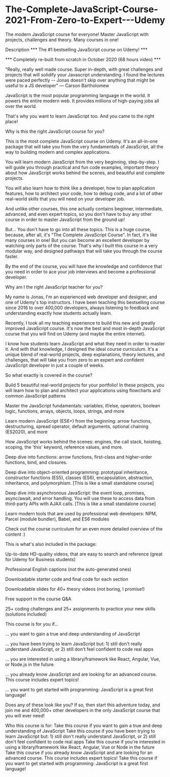 # The-Complete-JavaScript-Course-2021-From-Zero-to-Expert---Udemy
The modern JavaScript course for everyone! Master JavaScript with projects, challenges and theory. Many courses in one!

Description
*** The #1 bestselling JavaScript course on Udemy! ***

*** Completely re-built from scratch in October 2020 (68 hours video) ***

"Really, really well made course. Super in-depth, with great challenges and projects that will solidify your Javascript understanding. I found the lectures were paced perfectly -- Jonas doesn't skip over anything that might be useful to a JS developer" — Carson Bartholomew



JavaScript is the most popular programming language in the world. It powers the entire modern web. It provides millions of high-paying jobs all over the world.

That's why you want to learn JavaScript too. And you came to the right place!



Why is this the right JavaScript course for you?

This is the most complete JavaScript course on Udemy. It's an all-in-one package that will take you from the very fundamentals of JavaScript, all the way to building modern and complex applications.

You will learn modern JavaScript from the very beginning, step-by-step. I will guide you through practical and fun code examples, important theory about how JavaScript works behind the scenes, and beautiful and complete projects.

You will also learn how to think like a developer, how to plan application features, how to architect your code, how to debug code, and a lot of other real-world skills that you will need on your developer job.

And unlike other courses, this one actually contains beginner, intermediate, advanced, and even expert topics, so you don't have to buy any other course in order to master JavaScript from the ground up!

But... You don't have to go into all these topics. This is a huge course, because, after all, it's "The Complete JavaScript Course". In fact, it's like many courses in one! But you can become an excellent developer by watching only parts of the course. That's why I built this course in a very modular way, and designed pathways that will take you through the course faster.

By the end of the course, you will have the knowledge and confidence that you need in order to ace your job interviews and become a professional developer.



Why am I the right JavaScript teacher for you?

My name is Jonas, I'm an experienced web developer and designer, and one of Udemy's top instructors. I have been teaching this bestselling course since 2016 to over 400,000 developers, always listening to feedback and understanding exactly how students actually learn.

Recently, I took all my teaching experience to build this new and greatly improved JavaScript course. It's now the best and most in-depth JavaScript course that you will find on Udemy (and maybe the entire internet).

I know how students learn JavaScript and what they need in order to master it. And with that knowledge, I designed the ideal course curriculum. It's a unique blend of real-world projects, deep explanations, theory lectures, and challenges, that will take you from zero to an expert and confident JavaScript developer in just a couple of weeks.



So what exactly is covered in the course?

Build 5 beautiful real-world projects for your portfolio! In these projects, you will learn how to plan and architect your applications using flowcharts and common JavaScript patterns

Master the JavaScript fundamentals: variables, if/else, operators, boolean logic, functions, arrays, objects, loops, strings, and more

Learn modern JavaScript (ES6+) from the beginning: arrow functions, destructuring, spread operator, default arguments, optional chaining (ES2020), and more

How JavaScript works behind the scenes: engines, the call stack, hoisting, scoping, the 'this' keyword, reference values, and more.

Deep dive into functions: arrow functions, first-class and higher-order functions, bind, and closures.

Deep dive into object-oriented programming: prototypal inheritance, constructor functions (ES5), classes (ES6), encapsulation, abstraction, inheritance, and polymorphism. [This is like a small standalone course]

Deep dive into asynchronous JavaScript: the event loop, promises, async/await, and error handling. You will use these to access data from third-party APIs with AJAX calls. [This is like a small standalone course]

Learn modern tools that are used by professional web developers: NPM, Parcel (module bundler), Babel, and ES6 modules

Check out the course curriculum for an even more detailed overview of the content :)



This is what's also included in the package:

Up-to-date HD-quality videos, that are easy to search and reference (great for Udemy for Business students)

Professional English captions (not the auto-generated ones)

Downloadable starter code and final code for each section

Downloadable slides for 40+ theory videos (not boring, I promise!)

Free support in the course Q&A

25+ coding challenges and 25+ assignments to practice your new skills (solutions included)

This course is for you if...

... you want to gain a true and deep understanding of JavaScript

... you have been trying to learn JavaScript but: 1) still don't really understand JavaScript, or 2) still don't feel confident to code real apps

... you are interested in using a library/framework like React, Angular, Vue, or Node.js in the future

... you already know JavaScript and are looking for an advanced course. This course includes expert topics!

... you want to get started with programming: JavaScript is a great first language!



Does any of these look like you? If so, then start this adventure today, and join me and 400,000+ other developers in the only JavaScript course that you will ever need!

Who this course is for:
Take this course if you want to gain a true and deep understanding of JavaScript
Take this course if you have been trying to learn JavaScript but: 1) still don't really understand JavaScript, or 2) still don't feel confident to code real apps
Take this course if you're interested in using a library/framework like React, Angular, Vue or Node in the future
Take this course if you already know JavaScript and are looking for an advanced course. This course includes expert topics!
Take this course if you want to get started with programming: JavaScript is a great first language!
